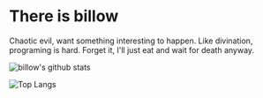 # There is billow

Chaotic evil, want something interesting to happen. Like divination, programing is hard. Forget it, I'll just eat and wait for death anyway.

![billow's github stats](https://github-readme-stats.vercel.app/api?username=imbillow&count_private=true&show_icons=true)

![Top Langs](https://github-readme-stats.vercel.app/api/top-langs/?username=imbillow&langs_count=9&layout=compact)

<!-- ![billow's wakatime stats](https://github-readme-stats.vercel.app/api/wakatime?username=imbillow) -->
